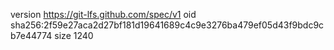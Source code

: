 version https://git-lfs.github.com/spec/v1
oid sha256:2f59e27aca2d27bf181d19641689c4c9e3276ba479ef05d43f9bdc9cb7e44774
size 1240
